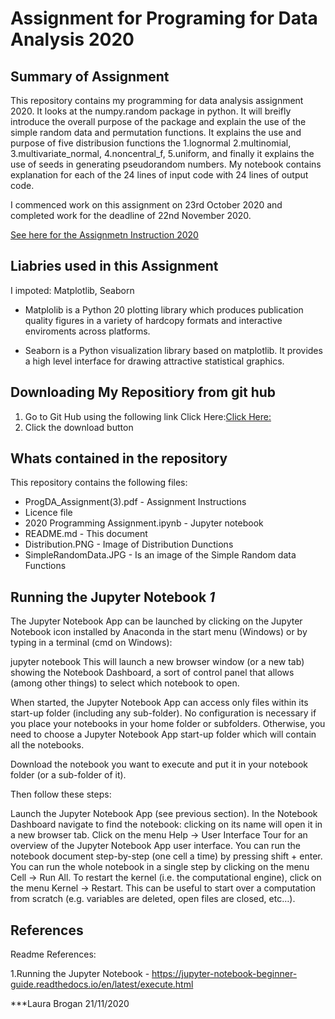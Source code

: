# Assignment for Programing for Data Analysis 2020

## Summary of Assignment

This repository contains my programming for data analysis assignment 2020.  It looks at the numpy.random package in python.  It will breifly introduce the overall purpose of the package and explain the use of the simple random data and permutation functions.  It explains the use and purpose of five distribusion functions the 1.lognormal 2.multinomial, 3.multivariate_normal, 4.noncentral_f, 5.uniform, and finally it explains the use of seeds in generating pseudorandom numbers.  My notebook contains explanation for each of the  24 lines of input code with  24 lines of output code.

I commenced work on this assignment on 23rd October 2020 and completed work for the deadline of 22nd November 2020.

[See here for the Assignmetn Instruction 2020](https://github.com/LauraBrogan/2020-Programming-Assignment/blob/main/ProgDA_Assignment%20(3).pdf)

## Liabries used in this Assignment

I impoted: Matplotlib, Seaborn

* Matplolib is a Python 20 plotting library which produces publication quality figures in a variety of hardcopy formats and interactive enviroments across platforms. 

* Seaborn is a Python visualization library based on matplotlib.  It provides a high level interface for drawing attractive statistical graphics. 


## Downloading My Repositiory from git hub
1. Go to Git Hub using the following link Click Here:[Click Here:](https://github.com/LauraBrogan/2020-Programming-Assignment)
2. Click the download button

## Whats contained in the repository
This repository contains the following files:
+ ProgDA_Assignment(3).pdf - Assignment Instructions
+ Licence file
+ 2020 Programming Assignment.ipynb - Jupyter notebook
+ README.md - This document
+ Distribution.PNG - Image of Distribution Dunctions
+ SimpleRandomData.JPG - Is an image of the Simple Random data Functions


## Running the Jupyter Notebook *1*
The Jupyter Notebook App can be launched by clicking on the Jupyter Notebook icon installed by Anaconda in the start menu (Windows) or by typing in a terminal (cmd on Windows):

jupyter notebook This will launch a new browser window (or a new tab) showing the Notebook Dashboard, a sort of control panel that allows (among other things) to select which notebook to open.

When started, the Jupyter Notebook App can access only files within its start-up folder (including any sub-folder). No configuration is necessary if you place your notebooks in your home folder or subfolders. Otherwise, you need to choose a Jupyter Notebook App start-up folder which will contain all the notebooks.

Download the notebook you want to execute and put it in your notebook folder (or a sub-folder of it).

Then follow these steps:

Launch the Jupyter Notebook App (see previous section). In the Notebook Dashboard navigate to find the notebook: clicking on its name will open it in a new browser tab. Click on the menu Help -> User Interface Tour for an overview of the Jupyter Notebook App user interface. You can run the notebook document step-by-step (one cell a time) by pressing shift + enter. You can run the whole notebook in a single step by clicking on the menu Cell -> Run All. To restart the kernel (i.e. the computational engine), click on the menu Kernel -> Restart. This can be useful to start over a computation from scratch (e.g. variables are deleted, open files are closed, etc…).

## References
Readme References:

1.Running the Jupyter Notebook -  https://jupyter-notebook-beginner-guide.readthedocs.io/en/latest/execute.html

***Laura Brogan 21/11/2020
